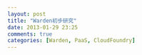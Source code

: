 ```yaml
---
layout: post
title: "Warden初步研究"
date: 2013-01-29 23:25
comments: true
categories: [Warden, PaaS, CloudFoundry]
---
```

